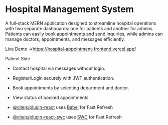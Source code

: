 # Hospital Management System

A full-stack MERN application designed to streamline hospital operations with two separate dashboards: one for patients and another for admins. Patients can easily book appointments and send inquiries, while admins can manage doctors, appointments, and messages efficiently.

Live Demo →https://hospital-appointment-frontend.vercel.app/

Patient Side

  - Contact hospital via messages without login.
  - Register/Login securely with JWT authentication.
  - Book appointments by selecting department and doctor.
  - View status of booked appointments.


- [@vitejs/plugin-react](https://github.com/vitejs/vite-plugin-react/blob/main/packages/plugin-react/README.md) uses [Babel](https://babeljs.io/) for Fast Refresh
- [@vitejs/plugin-react-swc](https://github.com/vitejs/vite-plugin-react-swc) uses [SWC](https://swc.rs/) for Fast Refresh
